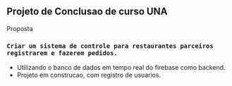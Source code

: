 

## Projeto de Conclusao de curso UNA

Proposta

### `Criar um sistema de controle para restaurantes parceiros registrarem e fazerem pedidos.`

* Utilizando o banco de dados em tempo real do firebase como backend.
* Projeto em construcao, com registro de usuarios. 
